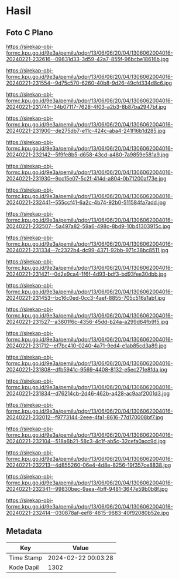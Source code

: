 # Hasil

## Foto C Plano

https://sirekap-obj-formc.kpu.go.id/9e3a/pemilu/pdpr/13/06/06/20/04/1306062004016-20240221-232616--09831d33-3d59-42a7-855f-96bcbe18616b.jpg

https://sirekap-obj-formc.kpu.go.id/9e3a/pemilu/pdpr/13/06/06/20/04/1306062004016-20240221-231554--9d75c570-6260-40b8-9d26-49cfd334d8c6.jpg

https://sirekap-obj-formc.kpu.go.id/9e3a/pemilu/pdpr/13/06/06/20/04/1306062004016-20240221-231741--34b07117-7628-4f03-a2b3-8b87ba2947bf.jpg

https://sirekap-obj-formc.kpu.go.id/9e3a/pemilu/pdpr/13/06/06/20/04/1306062004016-20240221-231900--de275db7-e11c-424c-aba4-241f16b1d285.jpg

https://sirekap-obj-formc.kpu.go.id/9e3a/pemilu/pdpr/13/06/06/20/04/1306062004016-20240221-232142--5f9fe8b5-d658-43cd-a480-7a9859e581a9.jpg

https://sirekap-obj-formc.kpu.go.id/9e3a/pemilu/pdpr/13/06/06/20/04/1306062004016-20240221-231930--9cc15e07-5c2f-414d-a804-0b71200af73e.jpg

https://sirekap-obj-formc.kpu.go.id/9e3a/pemilu/pdpr/13/06/06/20/04/1306062004016-20240221-232441--555ccf41-6a2c-4b74-92b0-511584fa7add.jpg

https://sirekap-obj-formc.kpu.go.id/9e3a/pemilu/pdpr/13/06/06/20/04/1306062004016-20240221-232507--5a497a82-59a6-498c-8bd9-10b41303915c.jpg

https://sirekap-obj-formc.kpu.go.id/9e3a/pemilu/pdpr/13/06/06/20/04/1306062004016-20240221-231334--7c2322b4-dc99-4371-92bb-971c38bc8511.jpg

https://sirekap-obj-formc.kpu.go.id/9e3a/pemilu/pdpr/13/06/06/20/04/1306062004016-20240221-231421--0d2e9ca4-1f6f-4d93-bdf3-bd93fee30dbb.jpg

https://sirekap-obj-formc.kpu.go.id/9e3a/pemilu/pdpr/13/06/06/20/04/1306062004016-20240221-231453--bc16c0ed-0cc3-4aef-8855-705c516a1abf.jpg

https://sirekap-obj-formc.kpu.go.id/9e3a/pemilu/pdpr/13/06/06/20/04/1306062004016-20240221-231527--a3801f6c-4356-45dd-b24a-a299d64fb9f5.jpg

https://sirekap-obj-formc.kpu.go.id/9e3a/pemilu/pdpr/13/06/06/20/04/1306062004016-20240221-231712--ef7bc410-0240-4a71-9ed4-e1ab85cd3a89.jpg

https://sirekap-obj-formc.kpu.go.id/9e3a/pemilu/pdpr/13/06/06/20/04/1306062004016-20240221-231808--dfb5941c-9569-4408-8132-e5ec271e8fda.jpg

https://sirekap-obj-formc.kpu.go.id/9e3a/pemilu/pdpr/13/06/06/20/04/1306062004016-20240221-231834--d76214cb-2d46-462b-a428-ac9aaf2001d3.jpg

https://sirekap-obj-formc.kpu.go.id/9e3a/pemilu/pdpr/13/06/06/20/04/1306062004016-20240221-232012--f9773144-2eee-4fa1-8616-77d170008bf7.jpg

https://sirekap-obj-formc.kpu.go.id/9e3a/pemilu/pdpr/13/06/06/20/04/1306062004016-20240221-232104--518a6b21-58c3-4c1f-ab5c-32cefa0acc9d.jpg

https://sirekap-obj-formc.kpu.go.id/9e3a/pemilu/pdpr/13/06/06/20/04/1306062004016-20240221-232213--4d855260-06e4-4d8e-8256-19f357ce8838.jpg

https://sirekap-obj-formc.kpu.go.id/9e3a/pemilu/pdpr/13/06/06/20/04/1306062004016-20240221-232341--99830bec-9aea-4bff-9481-3647e59b0b8f.jpg

https://sirekap-obj-formc.kpu.go.id/9e3a/pemilu/pdpr/13/06/06/20/04/1306062004016-20240221-232414--030878af-eef8-4615-9683-40f92080b52e.jpg


## Metadata

| Key        | Value               |
| ---------- | ------------------- |
| Time Stamp | 2024-02-22 00:03:28 |
| Kode Dapil | 1302                |



